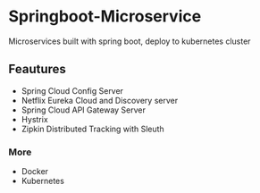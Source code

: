 # Springboot-Microservice
Microservices built with spring boot, deploy to kubernetes cluster

## Feautures

- Spring Cloud Config Server
- Netflix Eureka Cloud and Discovery server
- Spring Cloud API Gateway Server
- Hystrix
- Zipkin Distributed Tracking with Sleuth

### More
- Docker
- Kubernetes
